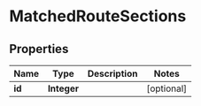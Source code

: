 
# MatchedRouteSections

## Properties
Name | Type | Description | Notes
------------ | ------------- | ------------- | -------------
**id** | **Integer** |  |  [optional]



